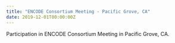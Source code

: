 ```yaml
---
title: "ENCODE Consortium Meeting - Pacific Grove, CA"
date: 2019-12-01T00:00:00Z
---
```


Participation in ENCODE Consortium Meeting in Pacific Grove, CA.